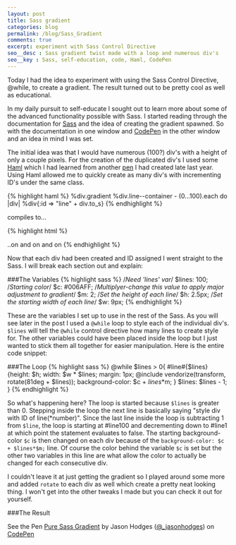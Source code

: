 ```yaml
---
layout: post
title: Sass gradient
categories: blog
permalink: /blog/Sass_Gradient
comments: true
excerpt: experiment with Sass Control Directive
seo__desc : Sass gradient twist made with a loop and numerous div's
seo__key : Sass, self-education, code, Haml, CodePen
---
```

Today I had the idea to experiment with using the Sass Control Directive, @while, to create a gradient. The result turned out to be pretty cool as well as educational.

In my daily pursuit to self-educate I sought out to learn more about some of the advanced functionality possible with Sass. I started reading through the documentation for [Sass](http://sass-lang.com/documentation/file.SASS_REFERENCE.html) and the idea of creating the gradient spawned. So with the documentation in one window and [CodePen](http://codepen.io) in the other window and an idea in mind I was set.

The initial idea was that I would have numerous (100?) div's with a height of only a couple pixels. For the creation of the duplicated div's I used some [Haml](http://haml.info/) which I had learned from another [pen](http://codepen.io/_jasonhodges/full/BsFgx) I had created late last year. Using Haml allowed me to quickly create as many div's with incrementing ID's under the same class.

{% highlight haml %}
%div.gradient
    %div.line--container
        - (0...100).each do |div|
            %div{:id => "line" + div.to_s}
{% endhighlight %}

compiles to...

{% highlight html %}
<div class='gradient'>
    <div class='line--container'>
        <div id='line0'></div>
        <div id='line1'></div>
        <div id='line2'></div>
        <div id='line3'></div>
    ..on and on and on
{% endhighlight %}


Now that each div had been created and ID assigned I went straight to the Sass. I will break each section out and explain:

###The Variables
{% highlight sass %}
/*Need 'lines' var*/
$lines: 100;
/*Starting color*/
$c: #006AFF;
/*Multiplyer-change this value to apply major adjustment to gradient*/
$m: 2;
/*Set the height of each line*/
$h: 2.5px;
/*Set the starting width of each line*/
$w: 9px;
{% endhighlight %}

These are the variables I set up to use in the rest of the Sass. As you will see later in the post I used a `@while` loop to style each of the individual div's. `$lines` will tell the `@while` control directive how many lines to create style for. The other variables could have been placed inside the loop but I just wanted to stick them all together for easier manipulation. Here is the entire code snippet:

###The Loop
{% highlight sass %}
@while $lines > 0{
    #line#{$lines}{height: $h;
                  width: $w * $lines;
                  margin: 1px;
                  @include vendorize(transform, rotate(81deg + $lines));
                  background-color: $c + $lines*$m;
                  }
    $lines: $lines - 1;
}
{% endhighlight %}


So what's happening here? The loop is started because `$lines` is greater than 0. Stepping inside the loop the next line is basically saying "style div with ID of line(*number)". Since the last line inside the loop is subtracting 1 from `$line`, the loop is starting at #line100 and decrementing down to #line1 at which point the statement evaluates to false. The starting background-color `$c` is then changed on each div because of the `background-color: $c + $lines*$m;` line. Of course the color behind the variable `$c` is set but the other two variables in this line are what allow the color to actually be changed for each consecutive div.

I couldn't leave it at just getting the gradient so I played around some more and added `rotate` to each div as well which create a pretty neat looking thing. I won't get into the other tweaks I made but you can check it out for yourself.

###The Result
<p data-height="510" data-theme-id="0" data-slug-hash="tmdKL" data-user="_jasonhodges" data-default-tab="result" class='codepen'>See the Pen <a href='http://codepen.io/_jasonhodges/pen/tmdKL'>Pure Sass Gradient</a> by Jason Hodges (<a href='http://codepen.io/_jasonhodges'>@_jasonhodges</a>) on <a href='http://codepen.io'>CodePen</a></p>
<script async src="//codepen.io/assets/embed/ei.js"></script>

